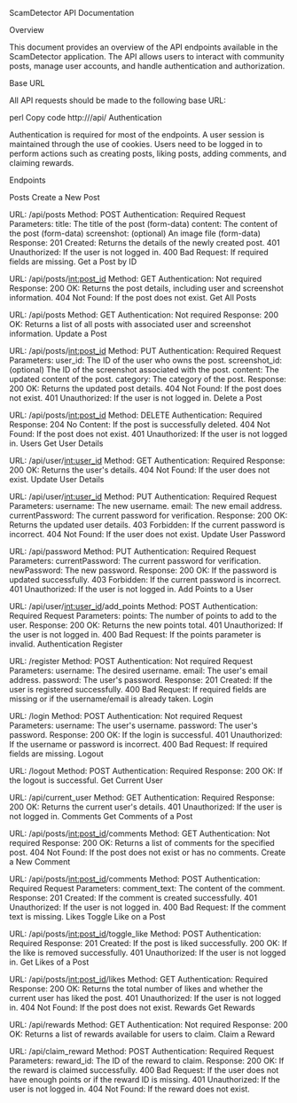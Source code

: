 ScamDetector API Documentation

Overview

This document provides an overview of the API endpoints available in the ScamDetector application. The API allows users to interact with community posts, manage user accounts, and handle authentication and authorization.

Base URL

All API requests should be made to the following base URL:

perl
Copy code
http://<your-domain>/api/
Authentication

Authentication is required for most of the endpoints. A user session is maintained through the use of cookies. Users need to be logged in to perform actions such as creating posts, liking posts, adding comments, and claiming rewards.

Endpoints

Posts
Create a New Post

URL: /api/posts
Method: POST
Authentication: Required
Request Parameters:
title: The title of the post (form-data)
content: The content of the post (form-data)
screenshot: (optional) An image file (form-data)
Response:
201 Created: Returns the details of the newly created post.
401 Unauthorized: If the user is not logged in.
400 Bad Request: If required fields are missing.
Get a Post by ID

URL: /api/posts/<int:post_id>
Method: GET
Authentication: Not required
Response:
200 OK: Returns the post details, including user and screenshot information.
404 Not Found: If the post does not exist.
Get All Posts

URL: /api/posts
Method: GET
Authentication: Not required
Response:
200 OK: Returns a list of all posts with associated user and screenshot information.
Update a Post

URL: /api/posts/<int:post_id>
Method: PUT
Authentication: Required
Request Parameters:
user_id: The ID of the user who owns the post.
screenshot_id: (optional) The ID of the screenshot associated with the post.
content: The updated content of the post.
category: The category of the post.
Response:
200 OK: Returns the updated post details.
404 Not Found: If the post does not exist.
401 Unauthorized: If the user is not logged in.
Delete a Post

URL: /api/posts/<int:post_id>
Method: DELETE
Authentication: Required
Response:
204 No Content: If the post is successfully deleted.
404 Not Found: If the post does not exist.
401 Unauthorized: If the user is not logged in.
Users
Get User Details

URL: /api/user/<int:user_id>
Method: GET
Authentication: Required
Response:
200 OK: Returns the user's details.
404 Not Found: If the user does not exist.
Update User Details

URL: /api/user/<int:user_id>
Method: PUT
Authentication: Required
Request Parameters:
username: The new username.
email: The new email address.
currentPassword: The current password for verification.
Response:
200 OK: Returns the updated user details.
403 Forbidden: If the current password is incorrect.
404 Not Found: If the user does not exist.
Update User Password

URL: /api/password
Method: PUT
Authentication: Required
Request Parameters:
currentPassword: The current password for verification.
newPassword: The new password.
Response:
200 OK: If the password is updated successfully.
403 Forbidden: If the current password is incorrect.
401 Unauthorized: If the user is not logged in.
Add Points to a User

URL: /api/user/<int:user_id>/add_points
Method: POST
Authentication: Required
Request Parameters:
points: The number of points to add to the user.
Response:
200 OK: Returns the new points total.
401 Unauthorized: If the user is not logged in.
400 Bad Request: If the points parameter is invalid.
Authentication
Register

URL: /register
Method: POST
Authentication: Not required
Request Parameters:
username: The desired username.
email: The user's email address.
password: The user's password.
Response:
201 Created: If the user is registered successfully.
400 Bad Request: If required fields are missing or if the username/email is already taken.
Login

URL: /login
Method: POST
Authentication: Not required
Request Parameters:
username: The user's username.
password: The user's password.
Response:
200 OK: If the login is successful.
401 Unauthorized: If the username or password is incorrect.
400 Bad Request: If required fields are missing.
Logout

URL: /logout
Method: POST
Authentication: Required
Response:
200 OK: If the logout is successful.
Get Current User

URL: /api/current_user
Method: GET
Authentication: Required
Response:
200 OK: Returns the current user's details.
401 Unauthorized: If the user is not logged in.
Comments
Get Comments of a Post

URL: /api/posts/<int:post_id>/comments
Method: GET
Authentication: Not required
Response:
200 OK: Returns a list of comments for the specified post.
404 Not Found: If the post does not exist or has no comments.
Create a New Comment

URL: /api/posts/<int:post_id>/comments
Method: POST
Authentication: Required
Request Parameters:
comment_text: The content of the comment.
Response:
201 Created: If the comment is created successfully.
401 Unauthorized: If the user is not logged in.
400 Bad Request: If the comment text is missing.
Likes
Toggle Like on a Post

URL: /api/posts/<int:post_id>/toggle_like
Method: POST
Authentication: Required
Response:
201 Created: If the post is liked successfully.
200 OK: If the like is removed successfully.
401 Unauthorized: If the user is not logged in.
Get Likes of a Post

URL: /api/posts/<int:post_id>/likes
Method: GET
Authentication: Required
Response:
200 OK: Returns the total number of likes and whether the current user has liked the post.
401 Unauthorized: If the user is not logged in.
404 Not Found: If the post does not exist.
Rewards
Get Rewards

URL: /api/rewards
Method: GET
Authentication: Not required
Response:
200 OK: Returns a list of rewards available for users to claim.
Claim a Reward

URL: /api/claim_reward
Method: POST
Authentication: Required
Request Parameters:
reward_id: The ID of the reward to claim.
Response:
200 OK: If the reward is claimed successfully.
400 Bad Request: If the user does not have enough points or if the reward ID is missing.
401 Unauthorized: If the user is not logged in.
404 Not Found: If the reward does not exist.
